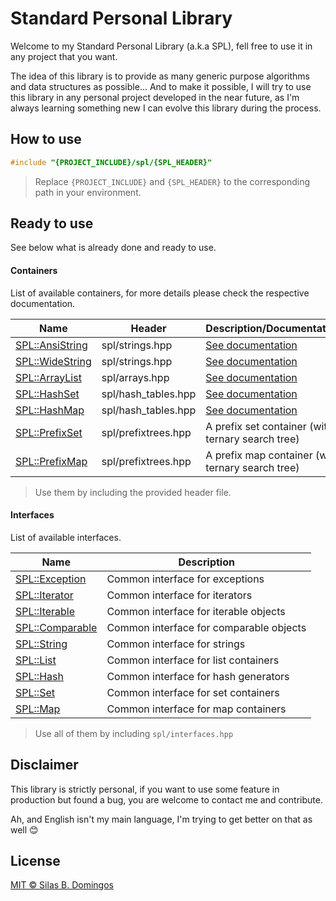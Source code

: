 # Standard Personal Library

Welcome to my Standard Personal Library (a.k.a SPL), fell free to use it in any project that you want.

The idea of this library is to provide as many generic purpose algorithms and data structures as possible... And to make it possible, I will try to use this library in any personal project developed in the near future, as I'm always learning something new I can evolve this library during the process.

## How to use

```cpp
#include "{PROJECT_INCLUDE}/spl/{SPL_HEADER}"
```

> Replace `{PROJECT_INCLUDE}` and `{SPL_HEADER}` to the corresponding path in your environment.

## Ready to use

See below what is already done and ready to use.

#### Containers

List of available containers, for more details please check the respective documentation.

| Name                                                        | Header              | Description/Documentation                           |
| ----------------------------------------------------------- | ------------------- | --------------------------------------------------- |
| [SPL::AnsiString](./library/header/strings/ansi_string.hpp) | spl/strings.hpp     | [See documentation](./documentation/ansi_string.md) |
| [SPL::WideString](./library/header/strings/wide_string.hpp) | spl/strings.hpp     | [See documentation](./documentation/wide_string.md) |
| [SPL::ArrayList](./library/header/arrays/array_list.hpp)    | spl/arrays.hpp      | [See documentation](./documentation/array_list.md)  |
| [SPL::HashSet](./library/header/hash_tables/hash_set.hpp)   | spl/hash_tables.hpp | [See documentation](./documentation/hash_set.md)    |
| [SPL::HashMap](./library/header/hash_tables/hash_map.hpp)   | spl/hash_tables.hpp | [See documentation](./documentation/hash_map.md)    |
| [SPL::PrefixSet](./library/header/prefixtrees/set.hpp)      | spl/prefixtrees.hpp | A prefix set container (with ternary search tree)   |
| [SPL::PrefixMap](./library/header/prefixtrees/map.hpp)      | spl/prefixtrees.hpp | A prefix map container (with ternary search tree)   |

> Use them by including the provided header file.

#### Interfaces

List of available interfaces.

| Name                                                          | Description                             |
| ------------------------------------------------------------- | --------------------------------------- |
| [SPL::Exception](./library/header/interfaces/exception.hpp)   | Common interface for exceptions         |
| [SPL::Iterator](./library/header/interfaces/iterator.hpp)     | Common interface for iterators          |
| [SPL::Iterable](./library/header/interfaces/iterable.hpp)     | Common interface for iterable objects   |
| [SPL::Comparable](./library/header/interfaces/comparable.hpp) | Common interface for comparable objects |
| [SPL::String](./library/header/interfaces/string.hpp)         | Common interface for strings            |
| [SPL::List](./library/header/interfaces/list.hpp)             | Common interface for list containers    |
| [SPL::Hash](./library/header/interfaces/hash.hpp)             | Common interface for hash generators    |
| [SPL::Set](./library/header/interfaces/set.hpp)               | Common interface for set containers     |
| [SPL::Map](./library/header/interfaces/map.hpp)               | Common interface for map containers     |

> Use all of them by including `spl/interfaces.hpp`

## Disclaimer

This library is strictly personal, if you want to use some feature in production but found a bug, you are welcome to contact me and contribute.

Ah, and English isn't my main language, I'm trying to get better on that as well 😊

## License

[MIT &copy; Silas B. Domingos](https://balmante.eti.br)

